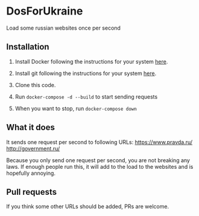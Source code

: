 # DosForUkraine
Load some russian websites once per second

## Installation

1. Install Docker following the instructions for your system [here](https://docs.docker.com/get-docker/).

2. Install git following the instructions for your system [here](https://git-scm.com/downloads).

3. Clone this code.

4. Run `docker-compose -d --build` to start sending requests

5. When you want to stop, run `docker-compose down`

## What it does

It sends one request per second to following URLs:
https://www.pravda.ru/
http://government.ru/

Because you only send one request per second, you are not breaking any laws. If enough people run this, it will add to the load to the websites and is hopefully annoying. 

## Pull requests

If you think some other URLs should be added, PRs are welcome.
